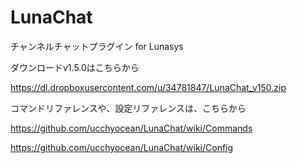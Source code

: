 LunaChat
========

チャンネルチャットプラグイン for Lunasys

ダウンロードv1.5.0はこちらから

https://dl.dropboxusercontent.com/u/34781847/LunaChat_v150.zip

コマンドリファレンスや、設定リファレンスは、こちらから

https://github.com/ucchyocean/LunaChat/wiki/Commands

https://github.com/ucchyocean/LunaChat/wiki/Config
